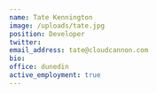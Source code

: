 ```yaml
---
name: Tate Kennington
image: /uploads/tate.jpg
position: Developer
twitter:
email_address: tate@cloudcannon.com
bio:
office: dunedin
active_employment: true
---
```

